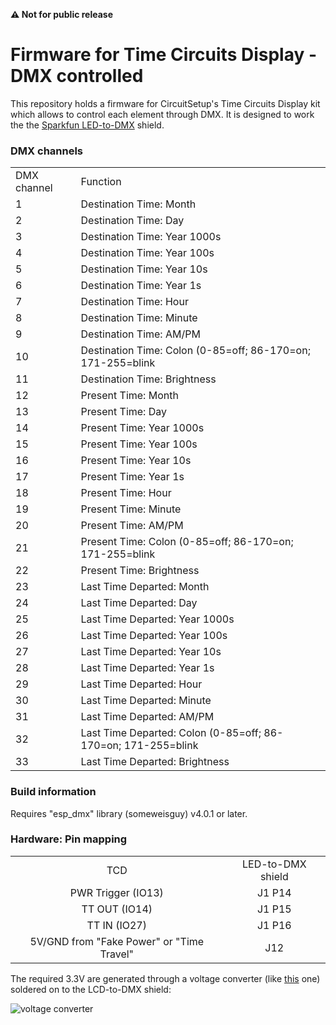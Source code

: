 
**&#9888; Not for public release**

# Firmware for Time Circuits Display - DMX controlled

This repository holds a firmware for CircuitSetup's Time Circuits Display kit which allows to control each element through DMX. It is designed to work the the [Sparkfun LED-to-DMX](https://www.sparkfun.com/products/15110) shield.

### DMX channels

<table>
    <tr><td>DMX channel</td><td>Function</td></tr>
    <tr><td>1</td><td>Destination Time: Month</td></tr>
    <tr><td>2</td><td>Destination Time: Day</td></tr>
    <tr><td>3</td><td>Destination Time: Year 1000s</td></tr>
    <tr><td>4</td><td>Destination Time: Year 100s</td></tr>
    <tr><td>5</td><td>Destination Time: Year 10s</td></tr>
    <tr><td>6</td><td>Destination Time: Year 1s</td></tr>
    <tr><td>7</td><td>Destination Time: Hour</td></tr>
    <tr><td>8</td><td>Destination Time: Minute</td></tr>
    <tr><td>9</td><td>Destination Time: AM/PM</td></tr>
    <tr><td>10</td><td>Destination Time: Colon (0-85=off; 86-170=on; 171-255=blink</td></tr>
    <tr><td>11</td><td>Destination Time: Brightness</td></tr>
    <tr><td>12</td><td>Present Time: Month</td></tr>
    <tr><td>13</td><td>Present Time: Day</td></tr>
    <tr><td>14</td><td>Present Time: Year 1000s</td></tr>
    <tr><td>15</td><td>Present Time: Year 100s</td></tr>
    <tr><td>16</td><td>Present Time: Year 10s</td></tr>
    <tr><td>17</td><td>Present Time: Year 1s</td></tr>
    <tr><td>18</td><td>Present Time: Hour</td></tr>
    <tr><td>19</td><td>Present Time: Minute</td></tr>
    <tr><td>20</td><td>Present Time: AM/PM</td></tr>
    <tr><td>21</td><td>Present Time: Colon (0-85=off; 86-170=on; 171-255=blink</td></tr>
    <tr><td>22</td><td>Present Time: Brightness</td></tr>
    <tr><td>23</td><td>Last Time Departed: Month</td></tr>
    <tr><td>24</td><td>Last Time Departed: Day</td></tr>
    <tr><td>25</td><td>Last Time Departed: Year 1000s</td></tr>
    <tr><td>26</td><td>Last Time Departed: Year 100s</td></tr>
    <tr><td>27</td><td>Last Time Departed: Year 10s</td></tr>
    <tr><td>28</td><td>Last Time Departed: Year 1s</td></tr>
    <tr><td>29</td><td>Last Time Departed: Hour</td></tr>
    <tr><td>30</td><td>Last Time Departed: Minute</td></tr>
    <tr><td>31</td><td>Last Time Departed: AM/PM</td></tr>
    <tr><td>32</td><td>Last Time Departed: Colon (0-85=off; 86-170=on; 171-255=blink</td></tr>
    <tr><td>33</td><td>Last Time Departed: Brightness</td></tr>
</table>

### Build information

Requires "esp_dmx" library (someweisguy) v4.0.1 or later.

### Hardware: Pin mapping

<table>
    <tr>
     <td align="center">TCD</td><td align="center">LED-to-DMX shield</td>
    </tr>
    <tr>
     <td align="center">PWR Trigger (IO13)</a></td>
     <td align="center">J1 P14</td>
    </tr>
    <tr>
     <td align="center">TT OUT (IO14)</td>
     <td align="center">J1 P15</td>
    </tr>
    <tr>
     <td align="center">TT IN (IO27)</td>
     <td align="center">J1 P16</td>
    </tr>
    <tr>
     <td align="center">5V/GND from "Fake Power" or "Time Travel"</td>
     <td align="center">J12</td>
    </tr>
</table>

The required 3.3V are generated through a voltage converter (like [this](https://www.amazon.com/dp/B09Q8Q3ZVM) one) soldered on to the LCD-to-DMX shield:

![voltage converter](https://github.com/realA10001986/TCD-DMX/assets/76924199/d7e42eff-1782-41a6-b751-f22e25e6e564)


